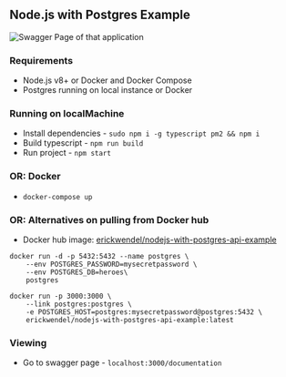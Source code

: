 ## Node.js with Postgres Example

<img
    src="https://i.imgur.com/jUeBAiH.png"
    alt="Swagger Page of that application"
    title="Swagger Page of that application" />

### Requirements

* Node.js v8+ or Docker and Docker Compose
* Postgres running on local instance or Docker

### Running on localMachine

* Install dependencies - `sudo npm i -g typescript pm2 && npm i`
* Build typescript - `npm run build`
* Run project - `npm start`

### OR: Docker

* `docker-compose up`

### OR: Alternatives on pulling from Docker hub

* Docker hub image: [erickwendel/nodejs-with-postgres-api-example](https://hub.docker.com/r/erickwendel/nodejs-with-postgres-api-example/)

```shell
docker run -d -p 5432:5432 --name postgres \
    --env POSTGRES_PASSWORD=mysecretpassword \
    --env POSTGRES_DB=heroes\
    postgres
``` 

```shell
docker run -p 3000:3000 \
    --link postgres:postgres \
    -e POSTGRES_HOST=postgres:mysecretpassword@postgres:5432 \
    erickwendel/nodejs-with-postgres-api-example:latest
```

### Viewing

* Go to swagger page - `localhost:3000/documentation`
